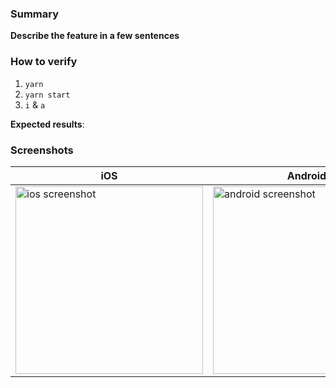 ### Summary

**Describe the feature in a few sentences**

### How to verify

1. `yarn`
2. `yarn start`
3. `i` & `a`

**Expected results**:

### Screenshots

| iOS                                             | Android                                             |
| ----------------------------------------------- | --------------------------------------------------- |
| <img width="300" alt="ios screenshot" src="" /> | <img width="300" alt="android screenshot" src="" /> |
